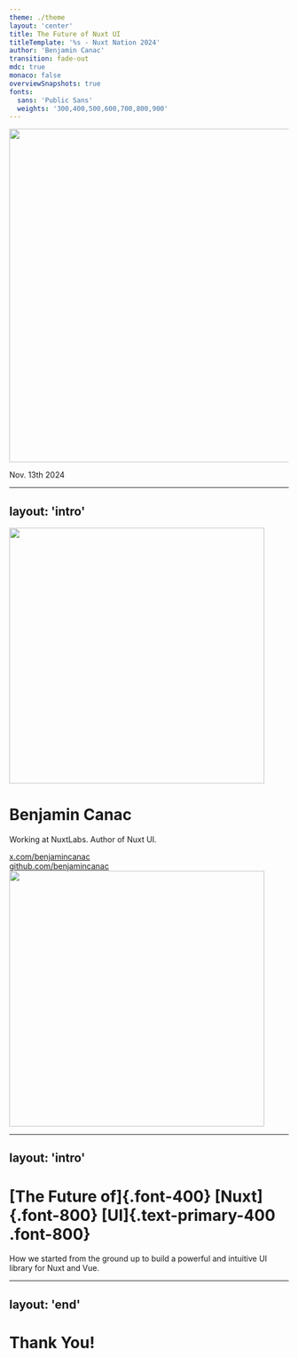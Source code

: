 ```yaml
---
theme: ./theme
layout: 'center'
title: The Future of Nuxt UI
titleTemplate: '%s - Nuxt Nation 2024'
author: 'Benjamin Canac'
transition: fade-out
mdc: true
monaco: false
overviewSnapshots: true
fonts:
  sans: 'Public Sans'
  weights: '300,400,500,600,700,800,900'
---
```


<img src="/nuxt-nation.svg" class="mx-auto text-center" width="600" />
<p class="text-center text-xl text-white">Nov. 13th 2024</p>

<!--
Hello everyone! It's a pleasure to be part of Nuxt Nation 2024!
-->

---
layout: 'intro'
---

<img src="https://github.com/benjamincanac.png" width="460" height="460" class="rounded-full size-32 mb-8 ring ring-primary-400" />

# Benjamin Canac

<p>
Working at NuxtLabs. Author of Nuxt UI.
</p>

<div class="flex flex-col gap-2 mt-8">
  <div class="flex items-center gap-2">
    <simple-icons-x class="size-5" />
    <a href="https://x.com/benjamincanac" target="_blank">x.com/benjamincanac</a>
  </div>
  <div class="flex items-center gap-2">
    <simple-icons-github class="size-5" />
    <a href="https://github.com/benjamincanac" target="_blank">github.com/benjamincanac</a>
  </div>
</div>

<img src="/nuxt.svg" width="460" height="460" class="size-[80vh] absolute -bottom-[22vh] -right-[18vh] opacity-75" />

<!--
My name is Benjamin Canac, I'm a software engineer at NuxtLabs since 2020.

For the past year, I've been working full-time on Nuxt UI and today I want to talk about the future of Nuxt UI.
-->

---
layout: 'intro'
---

# [The Future of]{.font-400} [Nuxt]{.font-800} [UI]{.text-primary-400 .font-800}

<p>How we started from the ground up to build a powerful and intuitive UI library for Nuxt and Vue.</p>

<!--
-->

---
layout: 'end'
---

# Thank You!
